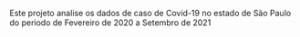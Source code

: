 Este projeto analise os dados de caso de Covid-19 no estado de São Paulo do periodo de Fevereiro de 2020 a Setembro de 2021
